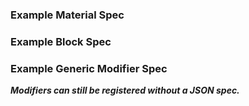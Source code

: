 ### Example Material Spec

### Example Block Spec

### Example Generic Modifier Spec

***Modifiers can still be registered without a JSON spec.***
